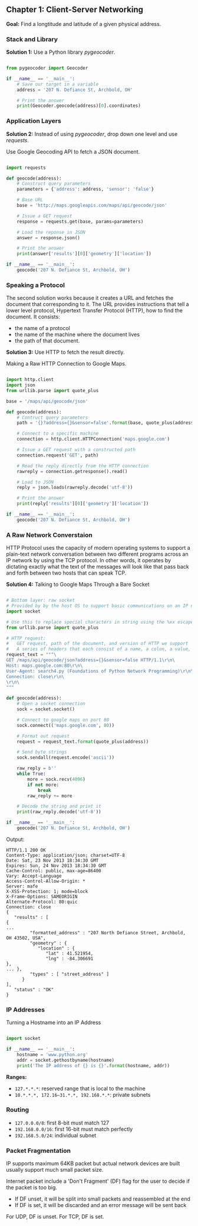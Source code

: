 ## Chapter 1: Client-Server Networking

**Goal:**
Find a longtitude and latitude of a given physical address.

### Stack and Library

**Solution 1:** Use a Python library *pygeocoder*.

```python

from pygeocoder import Geocoder

if __name__ == '__main__':
    # Save our target in a variable
    address = '207 N. Defiance St, Archbold, OH'

    # Print the answer
    print(Geocoder.geocode(address)[0].coordinates)
```

### Application Layers

**Solution 2:** Instead of using *pygeocoder*, drop down one level and use *requests*.

Use Google Geocoding API to fetch a JSON document.
```python

import requests

def geocode(address):
    # Construct query parameters
    parameters = {'address': address, 'sensor': 'false'}

    # Base URL
    base = 'http://maps.googleapis.com/maps/api/geocode/json'

    # Issue a GET request
    response = requests.get(base, params=parameters)

    # Load the reponse in JSON
    answer = response.json()

    # Print the answer
    print(answer['results'][0]['geometry']['location'])

if __name__ == '__main__':
    geocode('207 N. Defiance St, Archbold, OH')
```

### Speaking a Protocol

The second solution works because it creates a URL and fetches the document that corresponding to it.
The URL provides instructions that tell a lower level protocol, Hypertext Transfer Protocol (HTTP), how to find the document.
It consists:
- the name of a protocol
- the name of the machine where the document lives
- the path of that document.

**Solution 3:** Use HTTP to fetch the result directly.

Making a Raw HTTP Connection to Google Maps.
```python

import http.client
import json
from urllib.parse import quote_plus

base = '/maps/api/geocode/json'

def geocode(address):
    # Contruct query parameters
    path = '{}?address={}&sensor=false'.format(base, quote_plus(address))

    # Connect to a specific machine
    connection = http.client.HTTPConnection('maps.google.com')

    # Issue a GET request with a constructed path
    connection.request('GET', path)

    # Read the reply directly from the HTTP connection
    rawreply = connection.getresponse().read()

    # Load to JSON
    reply = json.loads(rawreply.decode('utf-8'))

    # Print the answer
    print(reply['results'][0]['geometry']['location'])

if __name__ == '__main__':
    geocode('207 N. Defiance St, Archbold, OH')
```

### A Raw Network Converstaion

HTTP Protocol uses the capacity of modern operating systems to support a plain-text network conversation between two different programs across an IP network by using the TCP protocol.
In other words, it operates by dictating exactly what the text of the messages will look like that pass back and forth between two hosts that can speak TCP.

**Solution 4:** Talking to Google Maps Through a Bare Socket

```python

# Bottom layer: raw socket 
# Provided by by the host OS to support basic communications on an IP network
import socket

# Use this to replace special characters in string using the %xx escape
from urllib.parse import quote_plus

# HTTP request:
#   GET request, path of the document, and version of HTTP we support
#   A series of headers that each consist of a name, a colon, a value, \r\n
request_text = """\
GET /maps/api/geocode/json?address={}&sensor=false HTTP/1.1\r\n\
Host: maps.google.com:80\r\n\
User-Agent: search4.py (Foundations of Python Network Programming)\r\n\
Connection: close\r\n\
\r\n\
"""

def geocode(address):
    # Open a socket connection
    sock = socket.socket()

    # Connect to google maps on port 80
    sock.connect(('maps.google.com', 80))

    # Format out request
    request = request_text.format(quote_plus(address))

    # Send byte strings
    sock.sendall(request.encode('ascii'))

    raw_reply = b''
    while True:
        more = sock.recv(4096)
        if not more:
            break
        raw_reply += more

    # Decode the string and print it
    print(raw_reply.decode('utf-8'))

if __name__ == '__main__':
    geocode('207 N. Defiance St, Archbold, OH')
```

Output:
```
HTTP/1.1 200 OK
Content-Type: application/json; charset=UTF-8
Date: Sat, 23 Nov 2013 18:34:30 GMT
Expires: Sun, 24 Nov 2013 18:34:30 GMT
Cache-Control: public, max-age=86400
Vary: Accept-Language
Access-Control-Allow-Origin: *
Server: mafe
X-XSS-Protection: 1; mode=block
X-Frame-Options: SAMEORIGIN
Alternate-Protocol: 80:quic
Connection: close
{
   "results" : [
{
...
         "formatted_address" : "207 North Defiance Street, Archbold, OH 43502, USA",
         "geometry" : {
            "location" : {
               "lat" : 41.521954,
               "lng" : -84.306691
},
... },
         "types" : [ "street_address" ]
      }
],
   "status" : "OK"
}
```

### IP Addresses

Turning a Hostname into an IP Address
```python

import socket

if __name__ == '__main__':
    hostname = 'www.python.org'
    addr = socket.gethostbyname(hostname)
    print('The IP address of {} is {}'.format(hostname, addr))
```

**Ranges:**
- `127.*.*.*`: reserved range that is local to the machine 
- `10.*.*.*, 172.16–31.*.*, 192.168.*.*`: private subnets

### Routing
- `127.0.0.0/8`: first 8-bit must match 127
- `192.168.0.0/16`: first 16-bit must match perfectly
- `192.168.5.0/24`: individual subnet

### Packet Fragmentation
IP supports maximum 64KB packet but actual network devices are built usually support much small packet size.

Internet packet include a 'Don't Fragment' (DF) flag for the user to decide if the packet is too big.
- If DF unset, it will be split into small packets and reassembled at the end
- If DF is set, it will be discarded and an error message will be sent back

For UDP, DF is unset. For TCP, DF is set.
